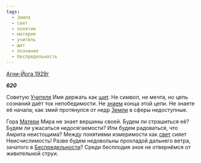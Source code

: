 ```yaml
---
tags:
  - Земля
  - свет
  - понятие
  - материя
  - учитель
  - щит
  - познание
  - беспредельность
---
```

[Агни-Йога 1929г](https://127.0.0.1:4002/agni/1929)

___620___

Советую [Учителя](../../../tags/#учитель) Имя держать как [щит](../../../tags/#щит). Не символ, не мечта, но цепь сознаний даёт ток непобедимости. Не [знаем](../../../tags/#познание) конца этой цепи. Не знаете её начала; как змий протянулся от недр [Земли](../../../tags/#Земля) в сферы недоступные.   

Гора [Матери](../../../tags/#материя) Мира не знает вершины своей. Будем ли страшиться её? Будем ли ужасаться недосягаемости? Или будем радоваться, что Амрита неистощима? Между понятиями измеримости как [свет](../../../tags/#свет) сияет Неисчислимость! Разве будем недовольны прохладой дальнего ветра, зачатого в [Беспредельности](../../../tags/#беспредельность)? Среди бесплодия зноя не отвернёмся от живительной струи.
